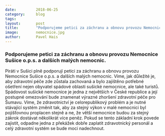 ```yaml
---
date:         2018-06-25
category:     blog
tags:         
layout:       post
title:        "Podporujeme petici za záchranu a obnovu provozu Nemocnice Sušice o.p.s. a dalších malých nemocnic." 
image:        nemocnice.jpg
author:       Pavel Hais
---
```


### Podporujeme petici za záchranu a obnovu provozu Nemocnice Sušice o.p.s. a dalších malých nemocnic.

Piráti v Sušici plně podporují petici za záchranu a obnovu provozu Nemocnice Sušice o.p.s. a dalších malých nemocnic. Víme, jak důležité je, aby zdravotní péče zde zůstala zachovaná a bylo zajištěno potřebné ošetření nejen obyvatel spádové oblasti sušické nemocnice, ale také turistů. Spádovost sušické nemocnice je jedna z největších v České republice a její postupné omezování bude znamenat výrazné zhoršení zdravotní péče pro Šumavu. Víme, že zdravotnictví je celorepublikový problém a je nutné stávající systém změnit tak, aby za stejný výkon v malé nemocnici  byl pojišťovnou proplacen stejně a ne, že větší nemocnice budou za stejný zákrok dostávat několikrát více peněz. Pokud se tento základní krok povede zajistit, odpadne jedna z překážek dobře zaplatit zdravotnický personál a celý zdravotní systém se bude moci nadechnout.

